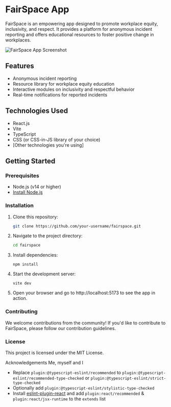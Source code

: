 # FairSpace App

FairSpace is an empowering app designed to promote workplace equity, inclusivity, and respect. It provides a platform for anonymous incident reporting and offers educational resources to foster positive change in workplaces.

![FairSpace App Screenshot](app-screenshot.png)

## Features

- Anonymous incident reporting
- Resource library for workplace equity education
- Interactive modules on inclusivity and respectful behavior
- Real-time notifications for reported incidents

## Technologies Used

- React.js
- Vite
- TypeScript
- CSS (or CSS-in-JS library of your choice)
- [Other technologies you're using]

## Getting Started

### Prerequisites

- Node.js (v14 or higher)
- [Install Node.js](https://nodejs.org/)

### Installation

1. Clone this repository:

   ```sh
   git clone https://github.com/your-username/fairspace.git

2. Navigate to the project directory:

    ```sh
    cd fairspace
    ```
3. Install dependencies:

    ```npm install```
4. Start the development server:
    ```
    vite dev
    ```
5. Open your browser and go to http://localhost:5173 to see the app in action.

### Contributing
We welcome contributions from the community! If you'd like to contribute to FairSpace, please follow our contribution guidelines.

### License
This project is licensed under the MIT License.

Acknowledgements
Me, myself and I


- Replace `plugin:@typescript-eslint/recommended` to `plugin:@typescript-eslint/recommended-type-checked` or `plugin:@typescript-eslint/strict-type-checked`
- Optionally add `plugin:@typescript-eslint/stylistic-type-checked`
- Install [eslint-plugin-react](https://github.com/jsx-eslint/eslint-plugin-react) and add `plugin:react/recommended` & `plugin:react/jsx-runtime` to the `extends` list
